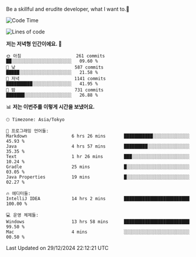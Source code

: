 Be a skillful and erudite developer, what I want to.👶

<!--START_SECTION:waka-->
![Code Time](http://img.shields.io/badge/Code%20Time-1%2C494%20hrs%2014%20mins-blue)

![Lines of code](https://img.shields.io/badge/%EC%A0%80%EB%8A%94%20%EC%97%AC%ED%83%9C%EA%B9%8C%EC%A7%80%20-918.3%20thousand%20%EC%A4%84%EC%9D%98%20%EC%BD%94%EB%93%9C%EB%A5%BC%20%EC%9E%91%EC%84%B1%ED%96%88%EC%96%B4%EC%9A%94.-blue)

**저는 저녁형 인간이에요. 🦉** 

```text
🌞 아침                     261 commits         ██░░░░░░░░░░░░░░░░░░░░░░░   09.60 % 
🌆 낮　                     587 commits         █████░░░░░░░░░░░░░░░░░░░░   21.58 % 
🌃 저녁                     1141 commits        ██████████░░░░░░░░░░░░░░░   41.95 % 
🌙 밤　                     731 commits         ███████░░░░░░░░░░░░░░░░░░   26.88 % 
```


📊 **저는 이번주를 이렇게 시간을 보냈어요.** 

```text
🕑︎ Timezone: Asia/Tokyo

💬 프로그래밍 언어들: 
Markdown                 6 hrs 26 mins       ███████████░░░░░░░░░░░░░░   45.93 % 
Java                     4 hrs 57 mins       █████████░░░░░░░░░░░░░░░░   35.35 % 
Text                     1 hr 26 mins        ███░░░░░░░░░░░░░░░░░░░░░░   10.24 % 
Gradle                   25 mins             █░░░░░░░░░░░░░░░░░░░░░░░░   03.05 % 
Java Properties          19 mins             █░░░░░░░░░░░░░░░░░░░░░░░░   02.27 % 

🔥 에디터들: 
IntelliJ IDEA            14 hrs 2 mins       █████████████████████████   100.00 % 

💻 운영 체제들: 
Windows                  13 hrs 58 mins      █████████████████████████   99.50 % 
Mac                      4 mins              ░░░░░░░░░░░░░░░░░░░░░░░░░   00.50 % 
```


 Last Updated on 29/12/2024 22:12:21 UTC
<!--END_SECTION:waka-->
